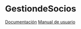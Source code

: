 # GestiondeSocios

[Documentación](https://drive.google.com/file/d/1Om48xo3ivkwJXmApAtJmRUuP1de9qp-P/view?usp=sharing)
[Manual de usuario](https://drive.google.com/file/d/1ReLfEWaQxQFKImQRC7n1tY2-dChEiKz2/view?usp=sharing)
